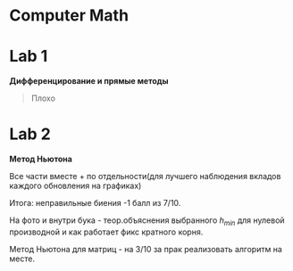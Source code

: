 # Computer Math

# Lab 1

**Дифференцирование и прямые методы**

> Плохо

# Lab 2

**Метод Ньютона**

Все части вместе + по отдельности(для лучшего наблюдения вкладов каждого обновления на графиках)

Итога: неправильные биения -1 балл из 7/10.

На фото и внутри бука - теор.объяснения выбранного $h_{min}$ для нулевой производной и как работает фикс кратного корня.

Метод Ньютона для матриц - на 3/10 за прак реализовать алгоритм на месте.